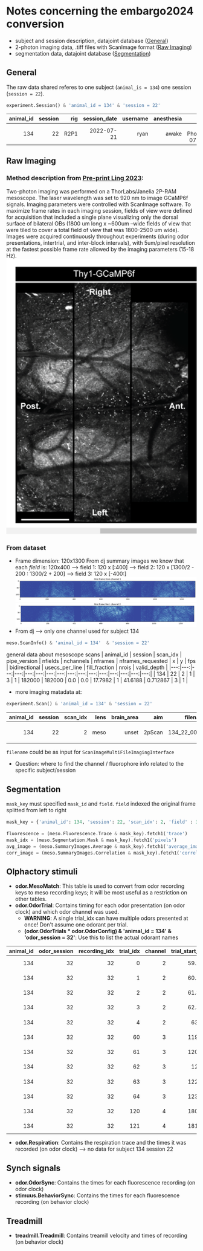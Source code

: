 # Notes concerning the embargo2024 conversion
* subject and session description, datajoint database ([General](#general))
* 2-photon imaging data, .tiff files with ScanImage format ([Raw Imaging](#raw-imaging))
* segmentation data, datajoint database ([Segmentation](#segmentation))

## General
The raw data shared referes to one subject (`animal_is = 134`) one session (`session = 22`).
```python
experiment.Session() & 'animal_id = 134' & 'session = 22'
```
| animal_id | session | rig | session_date | username | anesthesia | scan_path | behavior_path | craniotomy_notes | session_notes | archive | session_ts |
|---:|---:|---:|---:|---:|---:|---:|---:|---:|---:|---:|---:|
| 134 | 22 | R2P1 | 2022-07-21 | ryan | awake | W:\Two-Photon\ryan\2022-07-21_12-09-48 | W:\Two-Photon\ryan\2022-07-21_12-09-48 |  |  | JR2P1A3A | 2022-07-21 12:09:48 |

## Raw Imaging 
### Method description from [Pre-print Ling 2023](https://www.biorxiv.org/content/10.1101/2023.04.24.538157v2):
Two-photon imaging was performed on a ThorLabs/Janelia 2P-RAM mesoscope. The laser wavelength was set to 920 nm to image GCaMP6f signals. Imaging parameters were controlled with ScanImage software. To maximize frame rates in each imaging session, fields of view were defined for acquisition that included a single plane visualizing only the dorsal surface of bilateral OBs (1800 um long x ~600um –wide fields of view that were tiled to cover a total field of view that was 1800-2500 um wide). Images were acquired continuously throughout experiments (during odor presentations, intertrial, and inter-block intervals), with 5um/pixel resolution at the fastest possible frame rate allowed by the imaging parameters (15-18 Hz). 
![alt text](frame_tiled.png)

### From dataset
* Frame dimension: 120x1300
    From dj summary images we know that each *field* is: 120x400
    --> field 1: 120 x [:400] 
    --> field 2: 120 x [1300/2 - 200 : 1300/2 + 200] 
    --> field 3: 120 x [-400:] 
    ![alt text](frame_channel_1.png)
    ![alt text](frame_channel_2.png)
* From dj --> only one channel used for subject 134
```python
meso.ScanInfo() & 'animal_id = 134'  & 'session = 22'
```
general data about mesoscope scans
| animal_id | session | scan_idx | pipe_version | nfields | nchannels | nframes | nframes_requested | x | y | fps | bidirectional | usecs_per_line | fill_fraction | nrois | valid_depth |
|---:|---:|---:|---:|---:|---:|---:|---:|---:|---:|---:|---:|---:|---:|---:|---:|
| 134 | 22 | 2 | 1 | 3 | 1 | 182000 | 182000 | 0.0 | 0.0 | 17.7982 | 1 | 41.6188 | 0.712867 | 3 | 1 |
* more imaging matadata at: 
```python
experiment.Scan() & 'animal_id = 134' & 'session = 22'
```
| animal_id | session | scan_idx | lens | brain_area | aim | filename | depth | scan_notes | site_number | software | version | scan_ts |
|---:|---:|---:|---:|---:|---:|---:|---:|---:|---:|---:|---:|---:|
| 134 | 22 | 2 | meso | unset | 2pScan | 134_22_00002 | 150 |  | 0 | scanimage | 2017b | 2022-07-21 12:11:02 |

`filename` could be as input for `ScanImageMultiFileImagingInterface`

* Question: where to find the channel / fluorophore info related to the specific subject/session

## Segmentation
`mask_key` must specified `mask_id` and `field`.
`field` indexed the original frame splitted from left to right 
```python
mask_key = {'animal_id': 134, 'session': 22, 'scan_idx': 2, 'field' : 3, 'mask_id':1}
```
```python
fluorescence = (meso.Fluorescence.Trace & mask_key).fetch1('trace')
mask_idx = (meso.Segmentation.Mask & mask_key).fetch1('pixels')
avg_image = (meso.SummaryImages.Average & mask_key).fetch1('average_image')
corr_image = (meso.SummaryImages.Correlation & mask_key).fetch1('correlation_image')
```
## Olphactory stimuli
* **odor.MesoMatch**: This table is used to convert from odor recording keys to meso recording keys; it will be most useful as a restriction on other tables.
* **odor.OdorTrial**: Contains timing for each odor presentation (on odor clock) and which odor channel was used.
    * **WARNING**: A single trial_idx can have multiple odors presented at once! Don't assume one odorant per trial.
    * **(odor.OdorTrials * odor.OdorConfig) & 'animal_id = 134' & 'odor_session = 32'**: Use this to list the actual odorant names  

| animal_id | odor_session | recording_idx | trial_idx | channel | trial_start_time | trial_end_time | odorant | concentration | solution_date |
|---:|---:|---:|---:|---:|---:|---:|---:|---:|---:|
| 134 | 32 | 32 | 0 | 2 | 59.2888 | 60.2928 | Methyl Salicylate | 0.10 | 2022-05-17 |
| 134 | 32 | 32 | 1 | 2 | 60.2966 | 61.2995 | Methyl Salicylate | 0.10 | 2022-05-17 |
| 134 | 32 | 32 | 2 | 2 | 61.3034 | 62.3067 | Methyl Salicylate | 0.10 | 2022-05-17 |
| 134 | 32 | 32 | 3 | 2 | 62.3106 | 63.313 | Methyl Salicylate | 0.10 | 2022-05-17 |
| 134 | 32 | 32 | 4 | 2 | 63.317 | 64.3213 | Methyl Salicylate | 0.10 | 2022-05-17 |
| 134 | 32 | 32 | 60 | 3 | 119.726 | 120.729 | Methyl Salicylate | 0.10 | 2022-05-17 |
| 134 | 32 | 32 | 61 | 3 | 120.732 | 121.736 | Methyl Salicylate | 0.10 | 2022-05-17 |
| 134 | 32 | 32 | 62 | 3 | 121.74 | 122.743 | Methyl Salicylate | 0.10 | 2022-05-17 |
| 134 | 32 | 32 | 63 | 3 | 122.746 | 123.752 | Methyl Salicylate | 0.10 | 2022-05-17 |
| 134 | 32 | 32 | 64 | 3 | 123.756 | 124.76 | Methyl Salicylate | 0.10 | 2022-05-17 |
| 134 | 32 | 32 | 120 | 4 | 180.164 | 181.167 | Methyl Salicylate | 0.10 | 2022-05-17 |
| 134 | 32 | 32 | 121 | 4 | 181.171 | 182.174 | Methyl Salicylate | 0.10 | 2022-05-17 |

* **odor.Respiration**: Contains the respiration trace and the times it was recorded (on odor clock) --> no data for subject 134 session 22

## Synch signals
* **odor.OdorSync**: Contains the times for each fluorescence recording (on odor clock)
* **stimuus.BehaviorSync**: Contains the times for each fluorescence recording (on behavior clock)

## Treadmill
* **treadmill.Treadmill**: Contains treamill velocity and times of recording (on behavior clock)